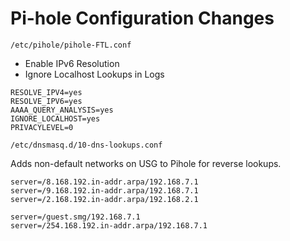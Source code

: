 # Pi-hole Configuration Changes

`/etc/pihole/pihole-FTL.conf`

- Enable IPv6 Resolution
- Ignore Localhost Lookups in Logs

```
RESOLVE_IPV4=yes
RESOLVE_IPV6=yes
AAAA_QUERY_ANALYSIS=yes
IGNORE_LOCALHOST=yes
PRIVACYLEVEL=0
```

`/etc/dnsmasq.d/10-dns-lookups.conf`

Adds non-default networks on USG to Pihole for reverse lookups.

```
server=/8.168.192.in-addr.arpa/192.168.7.1
server=/9.168.192.in-addr.arpa/192.168.7.1
server=/2.168.192.in-addr.arpa/192.168.2.1

server=/guest.smg/192.168.7.1
server=/254.168.192.in-addr.arpa/192.168.7.1
```